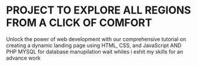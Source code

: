 # PROJECT TO EXPLORE ALL REGIONS FROM A CLICK OF COMFORT
Unlock the power of web development with our comprehensive tutorial on creating a dynamic landing page using HTML, CSS, and JavaScript AND PHP MYSQL    for database manupilation
wait whiles i exhit my skills for an advance work

